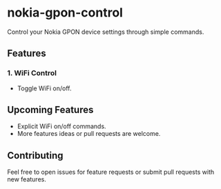 # nokia-gpon-control

Control your Nokia GPON device settings through simple commands.

## Features

### 1. WiFi Control
- Toggle WiFi on/off.

## Upcoming Features
- Explicit WiFi on/off commands.
- More features ideas or pull requests are welcome.

## Contributing

Feel free to open issues for feature requests or submit pull requests with new features.

